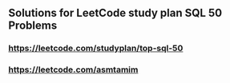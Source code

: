 ## Solutions for LeetCode study plan SQL 50 Problems

### https://leetcode.com/studyplan/top-sql-50
### https://leetcode.com/asmtamim
